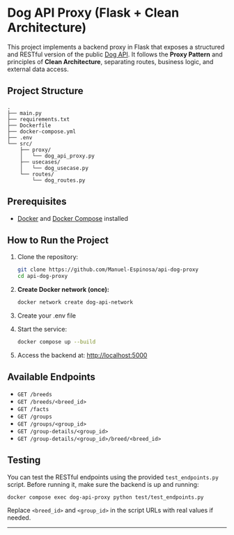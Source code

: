 # Dog API Proxy (Flask + Clean Architecture)

This project implements a backend proxy in Flask that exposes a structured and RESTful version of the public [Dog API](https://dogapi.dog/docs/api-v2). It follows the **Proxy Pattern** and principles of **Clean Architecture**, separating routes, business logic, and external data access.

## Project Structure

```
.
├── main.py
├── requirements.txt
├── Dockerfile
├── docker-compose.yml
├── .env
└── src/
    ├── proxy/
    │   └── dog_api_proxy.py
    ├── usecases/
    │   └── dog_usecase.py
    └── routes/
        └── dog_routes.py
```

## Prerequisites

- [Docker](https://www.docker.com/) and [Docker Compose](https://docs.docker.com/compose/) installed

## How to Run the Project

1. Clone the repository:
   ```bash
   git clone https://github.com/Manuel-Espinosa/api-dog-proxy
   cd api-dog-proxy
   ```

2. **Create Docker network (once):**
   ```bash
   docker network create dog-api-network
   ```

3. Create your .env file 

4. Start the service:
   ```bash
   docker compose up --build
   ```

5. Access the backend at:
   [http://localhost:5000](http://localhost:5000)

## Available Endpoints

- `GET /breeds`
- `GET /breeds/<breed_id>`
- `GET /facts`
- `GET /groups`
- `GET /groups/<group_id>`
- `GET /group-details/<group_id>`
- `GET /group-details/<group_id>/breed/<breed_id>`

## Testing

You can test the RESTful endpoints using the provided `test_endpoints.py` script. Before running it, make sure the backend is up and running:

```bash
docker compose exec dog-api-proxy python test/test_endpoints.py
```

Replace `<breed_id>` and `<group_id>` in the script URLs with real values if needed.

---
